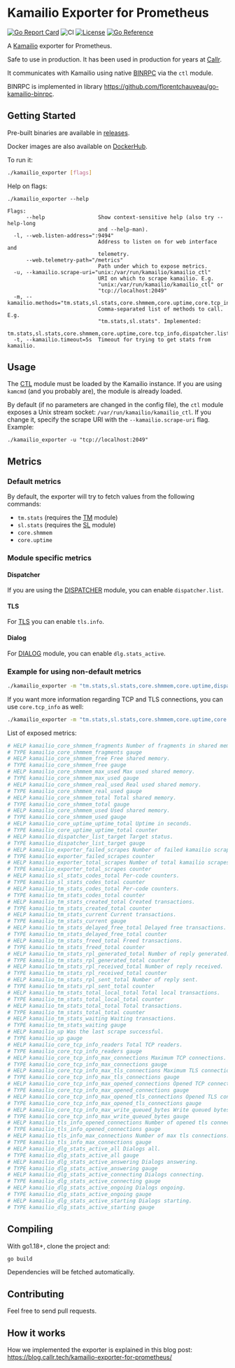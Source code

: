 # Kamailio Exporter for Prometheus
[![Go Report Card](https://goreportcard.com/badge/github.com/florentchauveau/kamailio_exporter)](https://goreportcard.com/report/github.com/florentchauveau/kamailio_exporter)
![CI](https://github.com/florentchauveau/kamailio_exporter/actions/workflows/build.yml/badge.svg)
[![License](https://img.shields.io/badge/License-MIT-blue.svg)](https://github.com/florentchauveau/kamailio_exporter/blob/master/LICENSE)
[![Go Reference](https://pkg.go.dev/badge/github.com/florentchauveau/kamailio_exporter.svg)](https://pkg.go.dev/github.com/florentchauveau/kamailio_exporter)

A [Kamailio](https://www.kamailio.org/) exporter for Prometheus.

Safe to use in production. It has been used in production for years at [Callr](https://www.callr.com).

It communicates with Kamailio using native [BINRPC](http://kamailio.org/docs/modules/stable/modules/ctl.html) via the `ctl` module. 

BINRPC is implemented in library https://github.com/florentchauveau/go-kamailio-binrpc.

## Getting Started

Pre-built binaries are available in [releases](https://github.com/florentchauveau/kamailio_exporter/releases).

Docker images are also available on [DockerHub](https://hub.docker.com/r/florentchauveau/kamailio_exporter).

To run it:
```bash
./kamailio_exporter [flags]
```

Help on flags:
```
./kamailio_exporter --help

Flags:
      --help                 Show context-sensitive help (also try --help-long
                             and --help-man).
  -l, --web.listen-address=":9494"
                             Address to listen on for web interface and
                             telemetry.
      --web.telemetry-path="/metrics"
                             Path under which to expose metrics.
  -u, --kamailio.scrape-uri="unix:/var/run/kamailio/kamailio_ctl"
                             URI on which to scrape kamailio. E.g.
                             "unix:/var/run/kamailio/kamailio_ctl" or
                             "tcp://localhost:2049"
  -m, --kamailio.methods="tm.stats,sl.stats,core.shmmem,core.uptime,core.tcp_info"
                             Comma-separated list of methods to call. E.g.
                             "tm.stats,sl.stats". Implemented:
                             tm.stats,sl.stats,core.shmmem,core.uptime,core.tcp_info,dispatcher.list,tls.info,dlg.stats_active
  -t, --kamailio.timeout=5s  Timeout for trying to get stats from kamailio.
  ```

## Usage

The [CTL](http://kamailio.org/docs/modules/stable/modules/ctl.html) module must be loaded by the Kamailio instance. If you are using `kamcmd` (and you probably are), the module is already loaded.

By default (if no parameters are changed in the config file), the `ctl` module exposes a Unix stream socket: `/var/run/kamailio/kamailio_ctl`. If you change it, specify the scrape URI with the `--kamailio.scrape-uri` flag. Example:

```
./kamailio_exporter -u "tcp://localhost:2049"
```

## Metrics

### Default metrics
By default, the exporter will try to fetch values from the following commands:

- `tm.stats` (requires the [TM](http://kamailio.org/docs/modules/stable/modules/tm.html) module)
- `sl.stats` (requires the [SL](http://kamailio.org/docs/modules/stable/modules/sl.html) module)
- `core.shmmem`
- `core.uptime`

### Module specific metrics
#### Dispatcher
If you are using the [DISPATCHER](http://kamailio.org/docs/modules/stable/modules/dispatcher.html) module, you can enable `dispatcher.list`.

#### TLS
For [TLS]( https://kamailio.org/docs/modules/stable/modules/tls.html ) you can enable `tls.info`.

#### Dialog
For [DIALOG](http://kamailio.org/docs/modules/stable/modules/dialog.html) module, you can enable `dlg.stats_active`.

### Example for using non-default metrics
```bash
./kamailio_exporter -m "tm.stats,sl.stats,core.shmmem,core.uptime,dispatcher.list,tls.info,dlg.stats_active"
```

If you want more information regarding TCP and TLS connections, you can use `core.tcp_info` as well:

```bash
./kamailio_exporter -m "tm.stats,sl.stats,core.shmmem,core.uptime,core.tcp_info"
```

List of exposed metrics:

```bash
# HELP kamailio_core_shmmem_fragments Number of fragments in shared memory.
# TYPE kamailio_core_shmmem_fragments gauge
# HELP kamailio_core_shmmem_free Free shared memory.
# TYPE kamailio_core_shmmem_free gauge
# HELP kamailio_core_shmmem_max_used Max used shared memory.
# TYPE kamailio_core_shmmem_max_used gauge
# HELP kamailio_core_shmmem_real_used Real used shared memory.
# TYPE kamailio_core_shmmem_real_used gauge
# HELP kamailio_core_shmmem_total Total shared memory.
# TYPE kamailio_core_shmmem_total gauge
# HELP kamailio_core_shmmem_used Used shared memory.
# TYPE kamailio_core_shmmem_used gauge
# HELP kamailio_core_uptime_uptime_total Uptime in seconds.
# TYPE kamailio_core_uptime_uptime_total counter
# HELP kamailio_dispatcher_list_target Target status.
# TYPE kamailio_dispatcher_list_target gauge
# HELP kamailio_exporter_failed_scrapes Number of failed kamailio scrapes
# TYPE kamailio_exporter_failed_scrapes counter
# HELP kamailio_exporter_total_scrapes Number of total kamailio scrapes
# TYPE kamailio_exporter_total_scrapes counter
# HELP kamailio_sl_stats_codes_total Per-code counters.
# TYPE kamailio_sl_stats_codes_total counter
# HELP kamailio_tm_stats_codes_total Per-code counters.
# TYPE kamailio_tm_stats_codes_total counter
# HELP kamailio_tm_stats_created_total Created transactions.
# TYPE kamailio_tm_stats_created_total counter
# HELP kamailio_tm_stats_current Current transactions.
# TYPE kamailio_tm_stats_current gauge
# HELP kamailio_tm_stats_delayed_free_total Delayed free transactions.
# TYPE kamailio_tm_stats_delayed_free_total counter
# HELP kamailio_tm_stats_freed_total Freed transactions.
# TYPE kamailio_tm_stats_freed_total counter
# HELP kamailio_tm_stats_rpl_generated_total Number of reply generated.
# TYPE kamailio_tm_stats_rpl_generated_total counter
# HELP kamailio_tm_stats_rpl_received_total Number of reply received.
# TYPE kamailio_tm_stats_rpl_received_total counter
# HELP kamailio_tm_stats_rpl_sent_total Number of reply sent.
# TYPE kamailio_tm_stats_rpl_sent_total counter
# HELP kamailio_tm_stats_total_local_total Total local transactions.
# TYPE kamailio_tm_stats_total_local_total counter
# HELP kamailio_tm_stats_total_total Total transactions.
# TYPE kamailio_tm_stats_total_total counter
# HELP kamailio_tm_stats_waiting Waiting transactions.
# TYPE kamailio_tm_stats_waiting gauge
# HELP kamailio_up Was the last scrape successful.
# TYPE kamailio_up gauge
# HELP kamailio_core_tcp_info_readers Total TCP readers.
# TYPE kamailio_core_tcp_info_readers gauge
# HELP kamailio_core_tcp_info_max_connections Maximum TCP connections.
# TYPE kamailio_core_tcp_info_max_connections gauge
# HELP kamailio_core_tcp_info_max_tls_connections Maximum TLS connections.
# TYPE kamailio_core_tcp_info_max_tls_connections gauge
# HELP kamailio_core_tcp_info_max_opened_connections Opened TCP connections.
# TYPE kamailio_core_tcp_info_max_opened_connections gauge
# HELP kamailio_core_tcp_info_max_opened_tls_connections Opened TLS connections.
# TYPE kamailio_core_tcp_info_max_opened_tls_connections gauge
# HELP kamailio_core_tcp_info_max_write_queued_bytes Write queued bytes.
# TYPE kamailio_core_tcp_info_max_write_queued_bytes gauge
# HELP kamailio_tls_info_opened_connections Number of opened tls connections.
# TYPE kamailio_tls_info_opened_connections gauge
# HELP kamailio_tls_info_max_connections Number of max tls connections.
# TYPE kamailio_tls_info_max_connections gauge
# HELP kamailio_dlg_stats_active_all Dialogs all.
# TYPE kamailio_dlg_stats_active_all gauge
# HELP kamailio_dlg_stats_active_answering Dialogs answering.
# TYPE kamailio_dlg_stats_active_answering gauge
# HELP kamailio_dlg_stats_active_connecting Dialogs connecting.
# TYPE kamailio_dlg_stats_active_connecting gauge
# HELP kamailio_dlg_stats_active_ongoing Dialogs ongoing.
# TYPE kamailio_dlg_stats_active_ongoing gauge
# HELP kamailio_dlg_stats_active_starting Dialogs starting.
# TYPE kamailio_dlg_stats_active_starting gauge
```

## Compiling

With go1.18+, clone the project and:

```bash
go build
```

Dependencies will be fetched automatically.

## Contributing

Feel free to send pull requests.

## How it works

How we implemented the exporter is explained in this blog post: https://blog.callr.tech/kamailio-exporter-for-prometheus/
